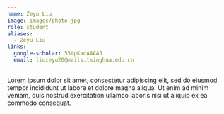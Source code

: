 ```yaml
---
name: Zeyu Liu
image: images/photo.jpg
role: student
aliases:
  - Zeyu Liu
links:
  google-scholar: 55tpKaoAAAAJ
  email: liuzeyu20@mails.tsinghua.edu.cn
---
```


Lorem ipsum dolor sit amet, consectetur adipiscing elit, sed do eiusmod tempor
incididunt ut labore et dolore magna aliqua. Ut enim ad minim veniam, quis
nostrud exercitation ullamco laboris nisi ut aliquip ex ea commodo consequat.
